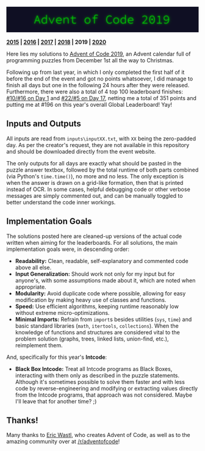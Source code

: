 <p align="center"><img src="aoc19.png"></p>

**[2015](https://github.com/KanegaeGabriel/advent-of-code-2015) | [2016](https://github.com/KanegaeGabriel/advent-of-code-2016) | [2017](https://github.com/KanegaeGabriel/advent-of-code-2017) | [2018](https://github.com/KanegaeGabriel/advent-of-code-2018) | 2019 | [2020](https://github.com/KanegaeGabriel/advent-of-code-2020)**

Here lies my solutions to [Advent of Code 2019](https://adventofcode.com/2019), an Advent calendar full of programming puzzles from December 1st all the way to Christmas.

Following up from last year, in which I only completed the first half of it before the end of the event and got no points whatsoever, I did manage to finish all days but one in the following 24 hours after they were released. Furthermore, there were also a total of 4 top 100 leaderboard finishes: [#10/#16 on Day 1](https://adventofcode.com/2019/leaderboard/day/1) and [#22/#5 on Day 17](https://adventofcode.com/2019/leaderboard/day/17), netting me a total of 351 points and putting me at #196 on this year's overall Global Leaderboard! Yay!

## Inputs and Outputs

All inputs are read from `inputs\inputXX.txt`, with `XX` being the zero-padded day. As per the creator's request, they are not available in this repository and should be downloaded directly from the event website.

The only outputs for all days are exactly what should be pasted in the puzzle answer textbox, followed by the total runtime of both parts combined (via Python's `time.time()`), no more and no less. The only exception is when the answer is drawn on a grid-like formation, then that is printed instead of OCR. In some cases, helpful debugging code or other verbose messages are simply commented out, and can be manually toggled to better understand the code inner workings.

## Implementation Goals

The solutions posted here are cleaned-up versions of the actual code written when aiming for the leaderboards. For all solutions, the main implementation goals were, in descending order:

* **Readability:** Clean, readable, self-explanatory and commented code above all else.
* **Input Generalization:** Should work not only for my input but for anyone's, with some assumptions made about it, which are noted when appropriate.
* **Modularity:** Avoid duplicate code where possible, allowing for easy modification by making heavy use of classes and functions. 
* **Speed:** Use efficient algorithms, keeping runtime reasonably low without extreme micro-optimizations.
* **Minimal Imports:** Refrain from `import`s besides utilities (`sys`, `time`) and basic standard libraries (`math`, `itertools`, `collections`). When the knowledge of functions and structures are considered vital to the problem solution (graphs, trees, linked lists, union-find, etc.), reimplement them.

And, specifically for this year's **Intcode**:

* **Black Box Intcode:** Treat all Intcode programs as Black Boxes, interacting with them only as described in the puzzle statements. Although it's sometimes possible to solve them faster and with less code by reverse-engineering and modifying or extracting values directly from the Intcode programs, that approach was not considered. Maybe I'll leave that for another time? ;)

## Thanks!

Many thanks to [Eric Wastl](http://was.tl/), who creates Advent of Code, as well as to the amazing community over at [/r/adventofcode](https://www.reddit.com/r/adventofcode/)!

